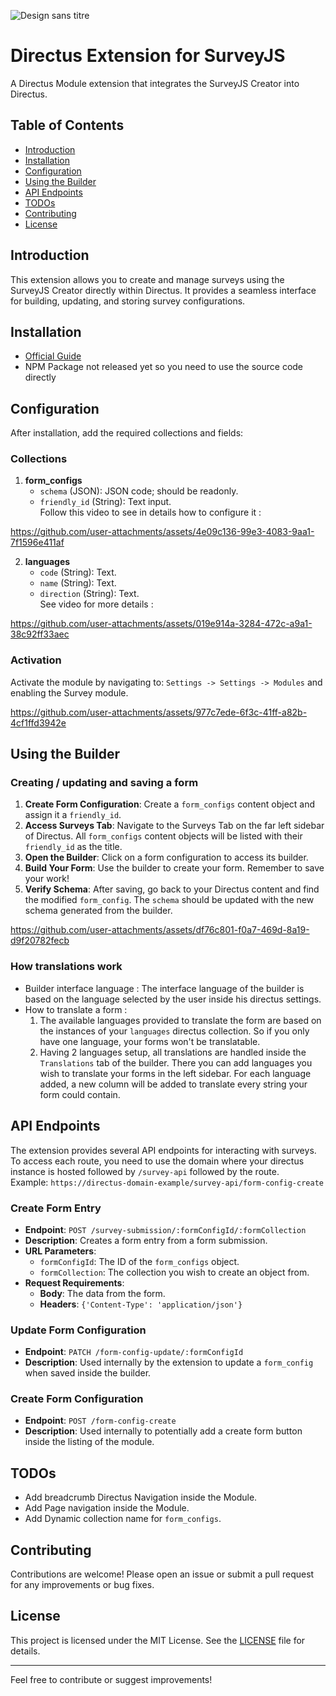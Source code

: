 
![Design sans titre](https://github.com/user-attachments/assets/90bcacdf-c118-44c1-a61c-c297280f8720)

# Directus Extension for SurveyJS

A Directus Module extension that integrates the SurveyJS Creator into Directus.

## Table of Contents

- [Introduction](#introduction)
- [Installation](#installation)
- [Configuration](#configuration)
- [Using the Builder](#using-the-builder)
- [API Endpoints](#api-endpoints)
- [TODOs](#todos)
- [Contributing](#contributing)
- [License](#license)

## Introduction

This extension allows you to create and manage surveys using the SurveyJS Creator directly within Directus. It provides a seamless interface for building, updating, and storing survey configurations.

## Installation

- [Official Guide](https://docs.directus.io/extensions/installing-extensions.html)
- NPM Package not released yet so you need to use the source code directly

## Configuration

After installation, add the required collections and fields:

### Collections

1. **form_configs**
   - `schema` (JSON): JSON code; should be readonly.
   - `friendly_id` (String): Text input. <br/>
   Follow this video to see in details how to configure it : 

https://github.com/user-attachments/assets/4e09c136-99e3-4083-9aa1-7f1596e411af

2. **languages**
   - `code` (String): Text.
   - `name` (String): Text.
   - `direction` (String): Text. <br/>
   See video for more details :


https://github.com/user-attachments/assets/019e914a-3284-472c-a9a1-38c92ff33aec


### Activation

Activate the module by navigating to:
`Settings -> Settings -> Modules` and enabling the Survey module.


https://github.com/user-attachments/assets/977c7ede-6f3c-41ff-a82b-4cf1ffd3942e



## Using the Builder

### Creating / updating and saving a form

1. **Create Form Configuration**: Create a `form_configs` content object and assign it a `friendly_id`.
2. **Access Surveys Tab**: Navigate to the Surveys Tab on the far left sidebar of Directus. All `form_configs` content objects will be listed with their `friendly_id` as the title.
3. **Open the Builder**: Click on a form configuration to access its builder.
4. **Build Your Form**: Use the builder to create your form. Remember to save your work!
5. **Verify Schema**: After saving, go back to your Directus content and find the modified `form_config`. The `schema` should be updated with the new schema generated from the builder.


https://github.com/user-attachments/assets/df76c801-f0a7-469d-8a19-d9f20782fecb

### How translations work

- Builder interface language : The interface language of the builder is based on the language selected by the user inside his directus settings.
- How to translate a form :
  1. The available languages provided to translate the form are based on the instances of your `languages` directus collection. So if you only have one language, your forms won't be translatable.
  2. Having 2 languages setup, all translations are handled inside the `Translations` tab of the builder. There you can add languages you wish to translate your forms in the left sidebar. For each language added, a new column will be added to translate every 
     string your form could contain.

## API Endpoints

The extension provides several API endpoints for interacting with surveys. To access each route, you need to use the domain where your directus instance is hosted followed by `/survey-api` followed by the route. <br/>
Example: `https://directus-domain-example/survey-api/form-config-create`

### Create Form Entry

- **Endpoint**: `POST /survey-submission/:formConfigId/:formCollection`
- **Description**: Creates a form entry from a form submission.
- **URL Parameters**:
  - `formConfigId`: The ID of the `form_configs` object.
  - `formCollection`: The collection you wish to create an object from.
- **Request Requirements**:
  - **Body**: The data from the form.
  - **Headers**: `{'Content-Type': 'application/json'}`

### Update Form Configuration

- **Endpoint**: `PATCH /form-config-update/:formConfigId`
- **Description**: Used internally by the extension to update a `form_config` when saved inside the builder.

### Create Form Configuration

- **Endpoint**: `POST /form-config-create`
- **Description**: Used internally to potentially add a create form button inside the listing of the module.

## TODOs

- Add breadcrumb Directus Navigation inside the Module.
- Add Page navigation inside the Module.
- Add Dynamic collection name for `form_configs`.

## Contributing

Contributions are welcome! Please open an issue or submit a pull request for any improvements or bug fixes.

## License

This project is licensed under the MIT License. See the [LICENSE](LICENSE) file for details.

---

Feel free to contribute or suggest improvements!
